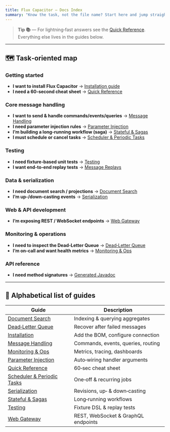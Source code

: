 ```yaml
---
title: Flux Capacitor – Docs Index
summary: "Know the task, not the file name? Start here and jump straight to the right guide."
---
```


> **Tip 📚** — For lightning‑fast answers see the [Quick Reference](quick-ref.md). Everything else lives in the guides
> below.

---

## 🗺️ Task‑oriented map

### Getting started

- **I want to install Flux Capacitor** → [Installation guide](guides/installation.md)
- **I need a 60‑second cheat sheet** → [Quick Reference](quick-ref.md)

### Core message handling

- **I want to send & handle commands/events/queries** → [Message Handling](guides/message-handling.md)
- **I need parameter injection rules** → [Parameter Injection](guides/parameter-injection.md)
- **I’m building a long‑running workflow (saga)** → [Stateful & Sagas](guides/stateful-sagas.md)
- **I must schedule or cancel tasks** → [Scheduler & Periodic Tasks](guides/scheduler.md)

### Testing

- **I need fixture‑based unit tests** → [Testing](guides/testing.md)
- **I want end‑to‑end replay tests** → [Message Replays](guides/replays.md)

### Data & serialization

- **I need document search / projections** → [Document Search](guides/document-search.md)
- **I’m up‑/down‑casting events** → [Serialization](guides/serialization.md)

### Web & API development

- **I’m exposing REST / WebSocket endpoints** → [Web Gateway](guides/web.md)

### Monitoring & operations

- **I need to inspect the Dead‑Letter Queue** → [Dead‑Letter Queue](guides/dlq.md)
- **I’m on‑call and want health metrics** → [Monitoring & Ops](guides/monitoring.md)

### API reference

- **I need method signatures** → [Generated Javadoc](api/index.html)

---

## 📑 Alphabetical list of guides

| Guide                                                | Description                         |
|------------------------------------------------------|-------------------------------------|
| [Document Search](guides/document-search.md)         | Indexing & querying aggregates      |
| [Dead‑Letter Queue](guides/dlq.md)                   | Recover after failed messages       |
| [Installation](guides/installation.md)               | Add the BOM, configure connection   |
| [Message Handling](guides/message-handling.md)       | Commands, events, queries, routing  |
| [Monitoring & Ops](guides/monitoring.md)             | Metrics, tracing, dashboards        |
| [Parameter Injection](guides/parameter-injection.md) | Auto‑wiring handler arguments       |
| [Quick Reference](quick-ref.md)                      | 60‑sec cheat sheet                  |
| [Scheduler & Periodic Tasks](guides/scheduler.md)    | One‑off & recurring jobs            |
| [Serialization](guides/serialization.md)             | Revisions, up‑ & down‑casting       |
| [Stateful & Sagas](guides/stateful-sagas.md)         | Long‑running workflows              |
| [Testing](guides/testing.md)                         | Fixture DSL & replay tests          |
| [Web Gateway](guides/web.md)                         | REST, WebSocket & GraphQL endpoints |